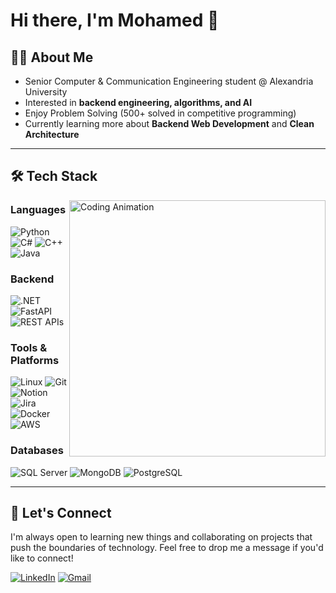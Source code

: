 # Hi there, I'm Mohamed 👋  

## 👨‍💻 About Me  
- Senior Computer & Communication Engineering student @ Alexandria University  
- Interested in **backend engineering, algorithms, and AI**  
- Enjoy Problem Solving (500+ solved in competitive programming)  
- Currently learning more about **Backend Web Development** and **Clean Architecture**   

---

## 🛠️ Tech Stack  
<img src="https://media.giphy.com/media/qgQUggAC3Pfv687qPC/giphy.gif"  align="right" width="410" alt="Coding Animation">

### **Languages**  
![Python](https://img.shields.io/badge/Python-3776AB?style=flat&logo=python&logoColor=white)  ![C#](https://img.shields.io/badge/C%23-239120?style=flat&logo=c-sharp&logoColor=white)  ![C++](https://img.shields.io/badge/C++-00599C?style=flat&logo=cplusplus&logoColor=white) ![Java](https://img.shields.io/badge/Java-ED8B00?style=flat&logo=java&logoColor=white)  

### **Backend**  
![.NET](https://img.shields.io/badge/.NET%20Core-512BD4?style=flat&logo=dotnet&logoColor=white)  ![FastAPI](https://img.shields.io/badge/FastAPI-009688?style=flat&logo=fastapi&logoColor=white)  ![REST APIs](https://img.shields.io/badge/REST-02569B?style=flat&logo=rest&logoColor=white)  

### **Tools & Platforms**
![Linux](https://img.shields.io/badge/Linux-FCC624?logo=linux&logoColor=black)
![Git](https://img.shields.io/badge/Git-F05032?logo=git&logoColor=white)
![Notion](https://img.shields.io/badge/Notion-000000?logo=notion&logoColor=white)
![Jira](https://img.shields.io/badge/Jira-0052CC?logo=jira&logoColor=white)
![Docker](https://img.shields.io/badge/Docker-2496ED?style=flat&logo=docker&logoColor=white)
![AWS](https://img.shields.io/badge/AWS-FF9900?style=flat&logo=amazonaws&logoColor=white)

### **Databases**
![SQL Server](https://img.shields.io/badge/SQL%20Server-CC2927?style=flat&logo=microsoftsqlserver&logoColor=white) ![MongoDB](https://img.shields.io/badge/MongoDB-4EA94B?style=flat&logo=mongodb&logoColor=white) ![PostgreSQL](https://img.shields.io/badge/PostgreSQL-316192?style=flat&logo=postgresql&logoColor=white)

---


## 🤝 Let's Connect

I'm always open to learning new things and collaborating on projects that push the boundaries of technology. Feel free to drop me a message if you'd like to connect!

[![LinkedIn](https://img.shields.io/badge/LinkedIn-0A66C2?style=for-the-badge&logo=linkedin&logoColor=white)](https://www.linkedin.com/in/mohamed-khaled-21a796139) [![Gmail](https://img.shields.io/badge/Gmail-D14836?style=for-the-badge&logo=gmail&logoColor=white)](mailto:mohamed.khaled1872002@gmail.com)
